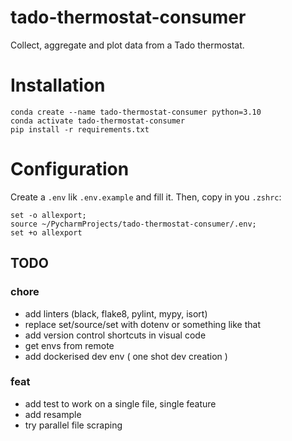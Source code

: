# tado-thermostat-consumer
Collect, aggregate and plot data from a Tado thermostat.

# Installation
```
conda create --name tado-thermostat-consumer python=3.10
conda activate tado-thermostat-consumer
pip install -r requirements.txt
```

# Configuration
Create a `.env` lik `.env.example` and fill it.
Then, copy in you `.zshrc`:
```
set -o allexport; 
source ~/PycharmProjects/tado-thermostat-consumer/.env;
set +o allexport
```


## TODO

### chore
- add linters (black, flake8, pylint, mypy, isort)
- replace set/source/set with dotenv or something like that
- add version control shortcuts in visual code
- get envs from remote
- add dockerised dev env ( one shot dev creation )
 
### feat
- add test to work on a single file, single feature
- add resample
- try parallel file scraping
